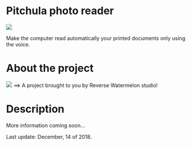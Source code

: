 # Pitchula photo reader

![](https://github.com/reversewatermelon/pitchula/blob/master/data/image/pitchulaLogo.jpg) 

Make the computer read automatically your printed documents only using the voice.

# About the project

![](https://github.com/reversewatermelon/pitchula/blob/master/data/image/reversewatermelonicon.png)
==> A project brought to you by Reverse Watermelon studio!

# Description

More information coming soon...

Last update: December, 14 of 2018.
